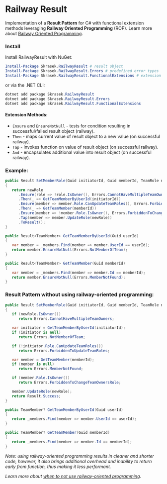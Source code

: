 # Railway Result

Implementation of a **Result Pattern** for C# with functional extension methods leveraging **Railway Oriented Programming** (ROP). Learn more about [Railway Oriented Programming](https://fsharpforfunandprofit.com/rop/).

### Install

Install RailwayResult with NuGet:
```powershell
Install-Package Skrasek.RailwayResult # result object
Install-Package Skrasek.RailwayResult.Errors # predefined error types
Install-Package Skrasek.RailwayResult.FunctionalExtensions # extension methods for ROP
```

or via the .NET CLI:
```powershell
dotnet add package Skrasek.RailwayResult
dotnet add package Skrasek.RailwayResult.Errors
dotnet add package Skrasek.RailwayResult.FunctionalExtensions
```

#### Extension Methods:

- `Ensure` and `EnsureNotNull` - tests for condition resulting in successful/failed result object (railway).
- `Then` - maps current value of result object to a new value (on successful railway).
- `Tap` - invokes function on value of result object (on successful railway).
- `And` - encapsulates additional value into result object (on successful railway).

### Example:
```csharp
public Result SetMemberRole(Guid initiatorId, Guid memberId, TeamRole newRole)
{
   return newRole
      .Ensure(role => !role.IsOwner(), Errors.CannotHaveMultipleTeamOwners)
      .Then(_ => GetTeamMemberByUserId(initiatorId))
      .Ensure(member => member.Role.CanUpdateTeamRoles(), Errors.ForbiddenToUpdateTeamRoles)
      .Then(_ => GetTeamMember(memberId))
      .Ensure(member => !member.Role.IsOwner(), Errors.ForbiddenToChangeTeamOwnersRole)
      .Tap(member => member.UpdateRole(newRole))
      .ToResult();
}

public Result<TeamMember> GetTeamMemberByUserId(Guid userId)
{
   var member = _members.Find(member => member.UserId == userId);
   return member.EnsureNotNull(Errors.NotMemberOfTeam);
}

public Result<TeamMember> GetTeamMember(Guid memberId)
{
   var member = _members.Find(member => member.Id == memberId);
   return member.EnsureNotNull(Errors.MemberNotFound);
}
```

### Result Pattern without using railway-oriented programming:
```csharp
public Result SetMemberRole(Guid initiatorId, Guid memberId, TeamRole newRole)
{
   if (newRole.IsOwner())
      return Errors.CannotHaveMultipleTeamOwners;

   var initiator = GetTeamMemberByUserId(initiatorId);
   if (initiator is null)
      return Errors.NotMemberOfTeam;

   if (!initiator.Role.CanUpdateTeamRoles())
      return Errors.ForbiddenToUpdateTeamRoles;

   var member = GetTeamMember(memberId);
   if (member is null)
      return Errors.MemberNotFound;

   if (member.Role.IsOwner())
      return Errors.ForbiddenToChangeTeamOwnersRole;

   member.UpdateRole(newRole);
   return Result.Success;
}

public TeamMember? GetTeamMemberByUserId(Guid userId)
{
   return _members.Find(member => member.UserId == userId);
}

public TeamMember? GetTeamMember(Guid memberId)
{
   return _members.Find(member => member.Id == memberId);
}
```

*Note: using railway-oriented programming results in cleaner and shorter code, however, it also brings additional overhead and inability to return early from function, thus making it less performant.*

*Learn more about [when to not use railway-oriented programming](https://fsharpforfunandprofit.com/posts/against-railway-oriented-programming/).*
